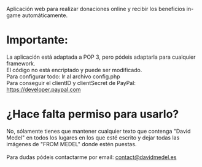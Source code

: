Aplicación web para realizar donaciones online y recibir los beneficios in-game automáticamente.

# Importante:
La aplicación está adaptada a POP 3, pero pódeis adaptarla para cualquier framework.<br/>
El código no está encriptado y puede ser modificado.<br/>
Para configurar todo: Ir al archivo config.php<br/>
Para conseguir el clientID y clientSecret de PayPal: https://developer.paypal.com<br/>

# ¿Hace falta permiso para usarlo?
No, sólamente tienes que mantener cualquier texto que contenga "David Medel" en todos los lugares en los que esté escrito y dejar todas las imágenes de "FROM MEDEL" donde estén puestas.<br/>
<br/>
Para dudas pódeis contactarme por email: contact@davidmedel.es
